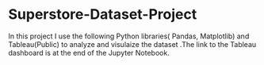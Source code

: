 # Superstore-Dataset-Project
In this project I use the following Python libraries( Pandas, Matplotlib) and Tableau(Public) to analyze and visulaize the dataset .The link to the Tableau dashboard is at the end of the Jupyter Notebook.
